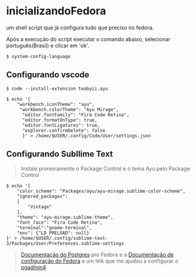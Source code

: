 # inicializandoFedora
um shell script que já configura tudo que preciso no fedora.

Após a execução do script executar o comando abaixo, selecionar português(Brasil) e clicar em 'ok'.
```shell
$ system-config-language
```

## Configurando vscode
```shell
$ code --install-extension teabyii.ayu 

$ echo '{ 
	"workbench.iconTheme": "ayu",
	 "workbench.colorTheme": "Ayu Mirage",
	  "editor.fontFamily": "Fira Code Retina",
	  "editor.formatOnType": true,
	  "editor.fontLigatures": true,
	  "explorer.confirmDelete": false
	  }' > /home/$USER/.config/Code/User/settings.json
```
## Configurando Subllime Text
> Instale primeiramente o Package Control e o tema Ayu pelo Package Control

```shell
$ echo '{
	"color_scheme": "Packages/ayu/ayu-mirage.sublime-color-scheme",
	"ignored_packages":
	[
		"Vintage"
	],
	"theme": "ayu-mirage.sublime-theme",
	"font_face": "Fira Code Retina",
	"terminal":"gnome-terminal",
	"env": {"LD_PRELOAD": null}
}' > /home/$USER/.config/sublime-text-3/Packages/User/Preferences.sublime-settings
```

>[Documentação do Postgres](https://www.postgresql.org/download/linux/redhat/, 'https://www.postgresql.org/') pro Fedora e a [Documentação de configuração do Fedora](https://fedoraproject.org/wiki/PostgreSQL#Configuration, 'https://fedoraproject.org/wiki/PostgreSQL#Configuration') e um link que me ajudou a configurar o [pgadmin4](https://computingforgeeks.com/how-to-install-pgadmin-on-centos-fedora/, 'https://computingforgeeks.com/how-to-install-pgadmin-on-centos-fedora/')